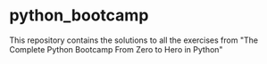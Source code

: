# python_bootcamp
This repository contains the solutions to all the exercises from "The Complete Python Bootcamp From Zero to Hero in Python"  
